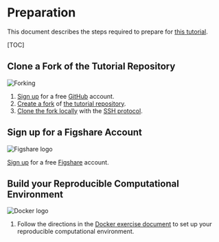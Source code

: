 # Preparation

This document describes the steps required to prepare for [this tutorial](../).

[TOC]

## Clone a Fork of the Tutorial Repository

![Forking](https://help.github.com/assets/help/fork-a-repo-e50d51c694939c58b2f83c58fc679c4e.gif)

1. [Sign up](https://github.com/join) for a free [GitHub](https://github.com) account.
2. [Create a fork](https://help.github.com/articles/fork-a-repo) of [the tutorial repository](https://github.com/reproducible-research/scipy-tutorial-2014).
3. [Clone the fork locally](http://git-scm.com/book/en/Git-Basics-Getting-a-Git-Repository) with the [SSH protocol](http://git-scm.com/book/en/Git-on-the-Server-The-Protocols#The-SSH-Protocol).

## Sign up for a Figshare Account

![Figshare
logo](https://www.digital-science.com/system/images/W1siZiIsIjIwMTIvMDUvMDkvMTcvNDIvMzEvNTU0L3Byb2R1Y3RfZmlnc2hhcmVfbGFyZ2UucG5nIl1d/product-figshare-small.png)

[Sign up](https://figshare.com/account/register) for a free
[Figshare](https://figshare.com) account.

## Build your Reproducible Computational Environment

![Docker logo](https://www.dotcloud.com/static/img_2012/docker_logo.png)

1. Follow the directions in the [Docker exercise document](../environment/docker/) to set up your reproducible computational environment.
